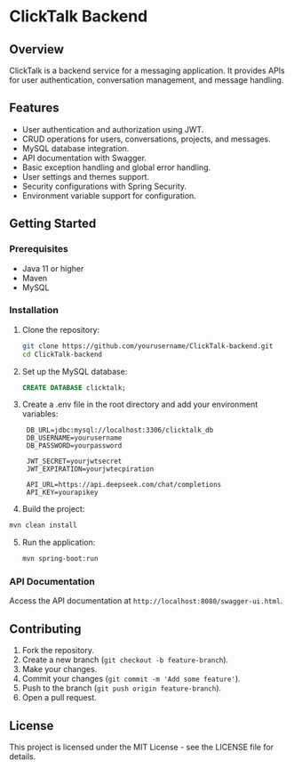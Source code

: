 # ClickTalk Backend

## Overview

ClickTalk is a backend service for a messaging application. It provides APIs for user authentication, conversation management, and message handling.

## Features

- User authentication and authorization using JWT.
- CRUD operations for users, conversations, projects, and messages.
- MySQL database integration.
- API documentation with Swagger.
- Basic exception handling and global error handling.
- User settings and themes support.
- Security configurations with Spring Security.
- Environment variable support for configuration.

## Getting Started

### Prerequisites

- Java 11 or higher
- Maven
- MySQL

### Installation

1. Clone the repository:

   ```sh
   git clone https://github.com/yourusername/ClickTalk-backend.git
   cd ClickTalk-backend
   ```

2. Set up the MySQL database:

   ```sql
   CREATE DATABASE clicktalk;
   ```

3. Create a .env file in the root directory and add your environment variables:

   ```properties
    DB_URL=jdbc:mysql://localhost:3306/clicktalk_db
    DB_USERNAME=yourusername
    DB_PASSWORD=yourpassword

    JWT_SECRET=yourjwtsecret
    JWT_EXPIRATION=yourjwtecpiration

    API_URL=https://api.deepseek.com/chat/completions
    API_KEY=yourapikey
   ```

4. Build the project:

```sh
mvn clean install
```

5. Run the application:
   ```sh
   mvn spring-boot:run
   ```

### API Documentation

Access the API documentation at `http://localhost:8080/swagger-ui.html`.

## Contributing

1. Fork the repository.
2. Create a new branch (`git checkout -b feature-branch`).
3. Make your changes.
4. Commit your changes (`git commit -m 'Add some feature'`).
5. Push to the branch (`git push origin feature-branch`).
6. Open a pull request.

## License

This project is licensed under the MIT License - see the LICENSE file for details.
